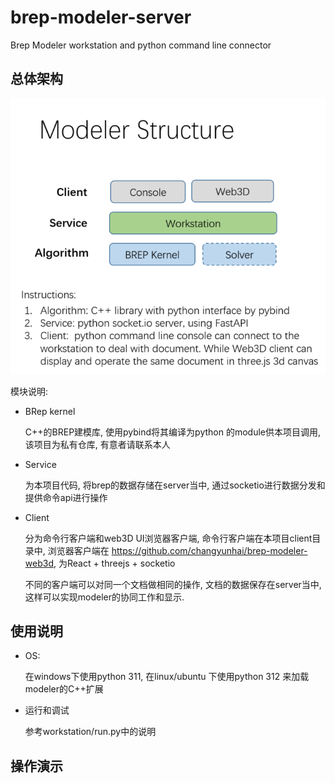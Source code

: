 # brep-modeler-server
Brep Modeler workstation and python command line connector

## 总体架构
![modeler structure](docs/structure.png)

模块说明:
- BRep kernel
  
    C++的BREP建模库, 使用pybind将其编译为python 的module供本项目调用, 该项目为私有仓库, 有意者请联系本人
- Service
  
    为本项目代码, 将brep的数据存储在server当中, 通过socketio进行数据分发和提供命令api进行操作

- Client

    分为命令行客户端和web3D UI浏览器客户端, 命令行客户端在本项目client目录中, 浏览器客户端在 https://github.com/changyunhai/brep-modeler-web3d, 为React + threejs + socketio

    不同的客户端可以对同一个文档做相同的操作, 文档的数据保存在server当中, 这样可以实现modeler的协同工作和显示.

## 使用说明

- OS:
  
  在windows下使用python 311, 在linux/ubuntu 下使用python 312 来加载modeler的C++扩展

- 运行和调试

    参考workstation/run.py中的说明

## 操作演示

